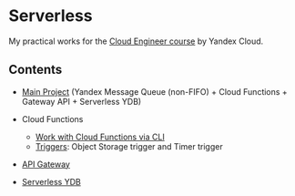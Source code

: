 # Serverless

My practical works for the [Cloud Engineer course](https://practicum.yandex.ru/profile/ycloud/) by Yandex Cloud.

## Contents

- [Main Project](./yandex-message-queue/standard) (Yandex Message Queue (non-FIFO) + Cloud Functions + Gateway API + Serverless YDB)

- Cloud Functions
  - [Work with Cloud Functions via CLI](./cloud-functions/run-function-via-cli)
  - [Triggers](./cloud-functions/triggers): Object Storage trigger and Timer trigger
- [API Gateway](./api-gateway)
- [Serverless YDB](./ydb)
